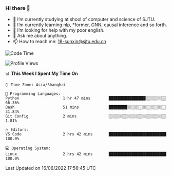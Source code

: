 ### Hi there 👋

<!--
**sunxin000/sunxin000** is a ✨ _special_ ✨ repository because its `README.md` (this file) appears on your GitHub profile.

Here are some ideas to get you started:

- 🔭 I’m currently working on ...
- 🌱 I’m currently learning ...
- 👯 I’m looking to collaborate on ...
- 🤔 I’m looking for help with ...
- 💬 Ask me about ...
- 📫 How to reach me: ...
- 😄 Pronouns: ...
- ⚡ Fun fact: ...
-->
- 🏫 I’m currently studying at shool of computer and science of SJTU.
- 🌱 I’m currently learning nlp, \*former, GNN, causal inference and so forth.
- 🤔 I’m looking for help with my poor english.
- 💬 Ask me about anything.
- 📫 How to reach me: 18-sunxin@sjtu.edu.cn
<!--START_SECTION:waka-->
![Code Time](http://img.shields.io/badge/Code%20Time-205%20hrs%2024%20mins-blue)

![Profile Views](http://img.shields.io/badge/Profile%20Views-0-blue)

📊 **This Week I Spent My Time On** 

```text
⌚︎ Time Zone: Asia/Shanghai

💬 Programming Languages: 
Python                   1 hr 47 mins        ████████████████░░░░░░░░░   66.36% 
Bash                     51 mins             ████████░░░░░░░░░░░░░░░░░   31.84% 
Git Config               2 mins              ░░░░░░░░░░░░░░░░░░░░░░░░░   1.81%

🔥 Editors: 
VS Code                  2 hrs 42 mins       █████████████████████████   100.0%

💻 Operating System: 
Linux                    2 hrs 42 mins       █████████████████████████   100.0%

```


 Last Updated on 16/06/2022 17:56:45 UTC
<!--END_SECTION:waka-->
